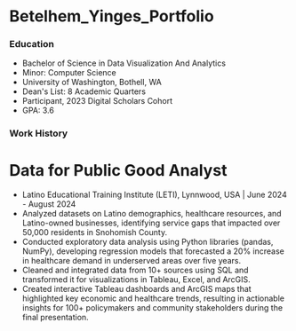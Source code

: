 # Betelhem_Yinges_Portfolio
### Education
- Bachelor of Science in Data Visualization And Analytics
- Minor: Computer Science
- University of Washington, Bothell, WA
- Dean's List: 8 Academic Quarters
- Participant, 2023 Digital Scholars Cohort
- GPA: 3.6
### Work History
# Data for Public Good Analyst
- Latino Educational Training Institute (LETI), Lynnwood, USA | June 2024 - August 2024
- Analyzed datasets on Latino demographics, healthcare resources, and Latino-owned businesses, identifying service gaps that impacted over 50,000 residents in Snohomish County.
- Conducted exploratory data analysis using Python libraries (pandas, NumPy), developing regression models that forecasted a 20% increase in healthcare demand in underserved areas over five years.
- Cleaned and integrated data from 10+ sources using SQL and transformed it for visualizations in Tableau, Excel, and ArcGIS.
- Created interactive Tableau dashboards and ArcGIS maps that highlighted key economic and healthcare trends, resulting in actionable insights for 100+ policymakers and community stakeholders during the final presentation.
